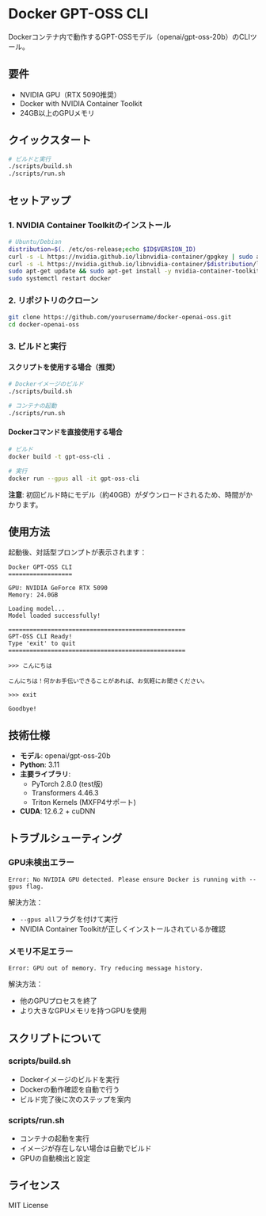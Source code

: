 # Docker GPT-OSS CLI

Dockerコンテナ内で動作するGPT-OSSモデル（openai/gpt-oss-20b）のCLIツール。

## 要件

- NVIDIA GPU（RTX 5090推奨）
- Docker with NVIDIA Container Toolkit
- 24GB以上のGPUメモリ

## クイックスタート

```bash
# ビルドと実行
./scripts/build.sh
./scripts/run.sh
```

## セットアップ

### 1. NVIDIA Container Toolkitのインストール

```bash
# Ubuntu/Debian
distribution=$(. /etc/os-release;echo $ID$VERSION_ID)
curl -s -L https://nvidia.github.io/libnvidia-container/gpgkey | sudo apt-key add -
curl -s -L https://nvidia.github.io/libnvidia-container/$distribution/libnvidia-container.list | sudo tee /etc/apt/sources.list.d/nvidia-container-toolkit.list
sudo apt-get update && sudo apt-get install -y nvidia-container-toolkit
sudo systemctl restart docker
```

### 2. リポジトリのクローン

```bash
git clone https://github.com/yourusername/docker-openai-oss.git
cd docker-openai-oss
```

### 3. ビルドと実行

#### スクリプトを使用する場合（推奨）

```bash
# Dockerイメージのビルド
./scripts/build.sh

# コンテナの起動
./scripts/run.sh
```

#### Dockerコマンドを直接使用する場合

```bash
# ビルド
docker build -t gpt-oss-cli .

# 実行
docker run --gpus all -it gpt-oss-cli
```

**注意**: 初回ビルド時にモデル（約40GB）がダウンロードされるため、時間がかかります。

## 使用方法

起動後、対話型プロンプトが表示されます：

```
Docker GPT-OSS CLI
==================

GPU: NVIDIA GeForce RTX 5090
Memory: 24.0GB

Loading model...
Model loaded successfully!

==================================================
GPT-OSS CLI Ready!
Type 'exit' to quit
==================================================

>>> こんにちは

こんにちは！何かお手伝いできることがあれば、お気軽にお聞きください。

>>> exit

Goodbye!
```

## 技術仕様

- **モデル**: openai/gpt-oss-20b
- **Python**: 3.11
- **主要ライブラリ**:
  - PyTorch 2.8.0 (test版)
  - Transformers 4.46.3
  - Triton Kernels (MXFP4サポート)
- **CUDA**: 12.6.2 + cuDNN

## トラブルシューティング

### GPU未検出エラー

```
Error: No NVIDIA GPU detected. Please ensure Docker is running with --gpus flag.
```

解決方法：
- `--gpus all`フラグを付けて実行
- NVIDIA Container Toolkitが正しくインストールされているか確認

### メモリ不足エラー

```
Error: GPU out of memory. Try reducing message history.
```

解決方法：
- 他のGPUプロセスを終了
- より大きなGPUメモリを持つGPUを使用

## スクリプトについて

### scripts/build.sh
- Dockerイメージのビルドを実行
- Dockerの動作確認を自動で行う
- ビルド完了後に次のステップを案内

### scripts/run.sh
- コンテナの起動を実行
- イメージが存在しない場合は自動でビルド
- GPUの自動検出と設定

## ライセンス

MIT License